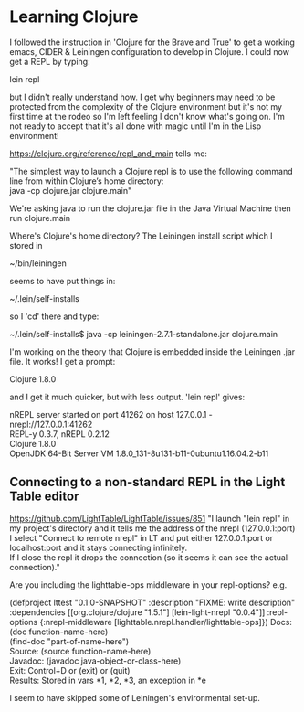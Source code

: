 # Learning Clojure

I followed the instruction in 'Clojure for the Brave and True' to get a working emacs, CIDER & Leiningen configuration to develop in Clojure. I could now get a REPL by typing:

lein repl

but I didn't really understand how. I get why beginners may need to be protected from the complexity 
of the Clojure environment but it's not my first time at the rodeo so I'm left feeling I don't know what's going on. I'm not ready to accept that it's all done with magic until I'm in the Lisp environment!

https://clojure.org/reference/repl_and_main tells me:  

"The simplest way to launch a Clojure repl is to use the following command line from within Clojure’s home directory:  
java -cp clojure.jar clojure.main"

We're asking java to run the clojure.jar file in the Java Virtual Machine then run clojure.main

Where's Clojure's home directory? The Leiningen install script which I stored in

~/bin/leiningen

seems to have put things in:

~/.lein/self-installs

so I 'cd' there and type:  

~/.lein/self-installs$ java -cp leiningen-2.7.1-standalone.jar clojure.main

I'm working on the theory that Clojure is embedded inside the Leiningen .jar file. It works! I get a prompt:

Clojure 1.8.0

and I get it much quicker, but with less output. 'lein repl' gives:

nREPL server started on port 41262 on host 127.0.0.1 - nrepl://127.0.0.1:41262  
REPL-y 0.3.7, nREPL 0.2.12  
Clojure 1.8.0  
OpenJDK 64-Bit Server VM 1.8.0_131-8u131-b11-0ubuntu1.16.04.2-b11

## Connecting to a non-standard REPL in the Light Table editor
https://github.com/LightTable/LightTable/issues/851
"I launch "lein repl" in my project's directory and it tells me the address of the nrepl (127.0.0.1:port)  
I select "Connect to remote nrepl" in LT and put either 127.0.0.1:port or localhost:port and it stays connecting infinitely.  
If I close the repl it drops the connection (so it seems it can see the actual connection)."

Are you including the lighttable-ops middleware in your repl-options? e.g.

(defproject lttest "0.1.0-SNAPSHOT"
  :description "FIXME: write description"
  :dependencies [[org.clojure/clojure "1.5.1"]
                 [lein-light-nrepl "0.0.4"]]
  :repl-options {:nrepl-middleware [lighttable.nrepl.handler/lighttable-ops]})
    Docs: (doc function-name-here)  
          (find-doc "part-of-name-here")  
  Source: (source function-name-here)  
 Javadoc: (javadoc java-object-or-class-here)  
    Exit: Control+D or (exit) or (quit)  
 Results: Stored in vars *1, *2, *3, an exception in *e
 
I seem to have skipped some of Leiningen's environmental set-up.

